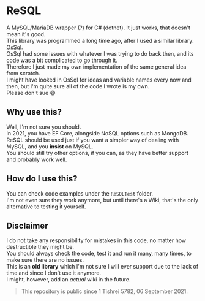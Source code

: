 # ReSQL
A MySQL/MariaDB wrapper (?) for C# (dotnet). It just works, that doesn't mean it's good.<br>
This library was programmed a long time ago, after I used a similar library: <a href="https://github.com/oversight-group/ossql">OsSql</a>.<br>
OsSql had some issues with whatever I was trying to do back then, and its code was a bit complicated to go through it.<br>
Therefore I just made my own implementation of the same general idea from scratch.<br>
I might have looked in OsSql for ideas and variable names every now and then, but I'm quite sure all of the code I wrote is my own.<br>
Please don't sue 😅

## Why use this?
Well, I'm not sure you should.<br>
In 2021, you have EF Core, alongside NoSQL options such as MongoDB.<br>
ReSQL should be used just if you want a simpler way of dealing with MySQL, and you **insist** on MySQL.<br>
You should still try other options, if you can, as they have better support and probably work well.

## How do I use this?
You can check code examples under the `ReSQLTest` folder.<br>
I'm not even sure they work anymore, but until there's a Wiki, that's the only alternative to testing it yourself.

## Disclaimer
I do not take any responsibility for mistakes in this code, no matter how destructible they might be.<br>
You should always check the code, test it and run it many, many times, to make sure there are no issues.<br>
This is an **old library** which I'm not sure I will ever support due to the lack of time and since I don't use it anymore.<br>
I might, however, add an *actual* wiki in the future.

> This repository is public since 1 Tishrei 5782, 06 September 2021.
